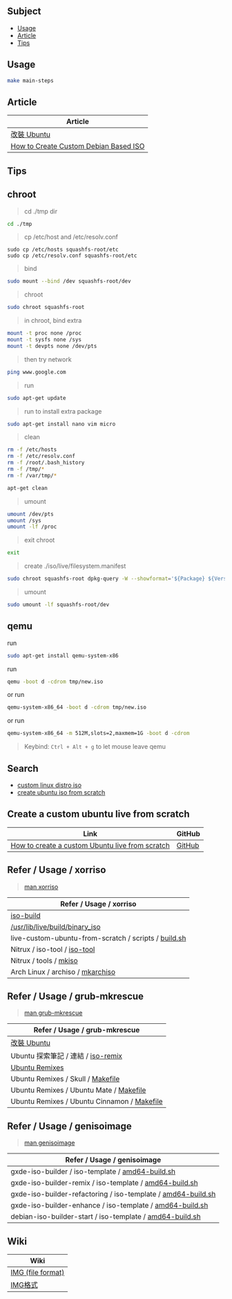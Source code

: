 

## Subject

* [Usage](#usage)
* [Article](#article)
* [Tips](#tips)




## Usage

``` sh
make main-steps
```




## Article

| Article |
| ------- |
| [改裝 Ubuntu](http://amitmason.blogspot.com/2011/04/ubuntu.html) |
| [How to Create Custom Debian Based ISO](https://dev.to/vaiolabs_io/how-to-create-custom-debian-based-iso-4g37) |




## Tips

## chroot

> cd ./tmp dir

``` sh
cd ./tmp
```

> cp /etc/host and /etc/resolv.conf

```
sudo cp /etc/hosts squashfs-root/etc
sudo cp /etc/resolv.conf squashfs-root/etc
```

> bind

``` sh
sudo mount --bind /dev squashfs-root/dev
```

> chroot

``` sh
sudo chroot squashfs-root
```

> in chroot, bind extra

``` sh
mount -t proc none /proc
mount -t sysfs none /sys
mount -t devpts none /dev/pts
```

> then try network

``` sh
ping www.google.com
```

> run 

``` sh
sudo apt-get update
```

> run to install extra package

``` sh
sudo apt-get install nano vim micro
```

> clean

``` sh
rm -f /etc/hosts
rm -f /etc/resolv.conf
rm -f /root/.bash_history
rm -f /tmp/*
rm -f /var/tmp/*

apt-get clean
```

> umount

``` sh
umount /dev/pts
umount /sys
umount -lf /proc
```

> exit chroot

``` sh
exit
```

> create ./iso/live/filesystem.manifest

``` sh
sudo chroot squashfs-root dpkg-query -W --showformat='${Package} ${Version}\n' > ./iso/live/filesystem.manifest
```

> umount

``` sh
sudo umount -lf squashfs-root/dev
```




## qemu

run

``` sh
sudo apt-get install qemu-system-x86
```

run

``` sh
qemu -boot d -cdrom tmp/new.iso
```

or run

``` sh
qemu-system-x86_64 -boot d -cdrom tmp/new.iso
```

or run

``` sh
qemu-system-x86_64 -m 512M,slots=2,maxmem=1G -boot d -cdrom
```

> Keybind: `Ctrl + Alt + g` to let mouse leave qemu




## Search

* [custom linux distro iso](https://www.google.com/search?q=custom+linux+distro+iso)
* [create ubuntu iso from scratch](https://www.google.com/search?q=create+ubuntu+iso+from+scratch)




## Create a custom ubuntu live from scratch

| Link | GitHub |
| ---- | ------ |
| [How to create a custom Ubuntu live from scratch](https://mvallim.github.io/live-custom-ubuntu-from-scratch/) | [GitHub](https://github.com/mvallim/live-custom-ubuntu-from-scratch)




## Refer / Usage / xorriso

> [man xorriso](https://manpages.debian.org/stable/xorriso/xorriso.1.en.html)

| Refer / Usage / xorriso |
| ----------------------- |
| [iso-build](https://samwhelp.github.io/note-about-lika-live-build-config/read/issue/iso-build.html#explore) |
| [/usr/lib/live/build/binary_iso](https://salsa.debian.org/live-team/live-build/-/blob/master/scripts/build/binary_iso?ref_type=heads#L183-L192) |
| live-custom-ubuntu-from-scratch / scripts / [build.sh](https://github.com/mvallim/live-custom-ubuntu-from-scratch/blob/master/scripts/build.sh#L158-L191) |
| Nitrux / iso-tool / [iso-tool](https://github.com/Nitrux/iso-tool/blob/legacy/iso-tool#L163-L179) |
| Nitrux / tools / [mkiso](https://github.com/Nitrux/tools/blob/master/mkiso#L143-L154) |
| Arch Linux / archiso / [mkarchiso](https://gitlab.archlinux.org/archlinux/archiso/-/blob/master/archiso/mkarchiso?ref_type=heads#L1736-L1748) |




## Refer / Usage / grub-mkrescue

> [man grub-mkrescue](https://manpages.debian.org/stable/grub-common/grub-mkrescue.1.en.html)

| Refer / Usage / grub-mkrescue |
| ----------------------------- |
| [改裝 Ubuntu](http://amitmason.blogspot.com/2011/04/ubuntu.html) |
| Ubuntu 探索筆記 / 連結 / [iso-remix](https://samwhelp.github.io/note-about-ubuntu/read/link/iso-remix.html) |
| [Ubuntu Remixes](https://gitlab.com/ubuntu-unity/ubuntu-remixes) |
| Ubuntu Remixes / Skull / [Makefile](https://gitlab.com/ubuntu-unity/ubuntu-remixes/skull/-/blob/impish/Makefile#L75) |
| Ubuntu Remixes / Ubuntu Mate / [Makefile](https://gitlab.com/ubuntu-unity/ubuntu-remixes/ubuntu-mate/-/blob/impish/Makefile#L75) |
| Ubuntu Remixes / Ubuntu Cinnamon / [Makefile](https://gitlab.com/ubuntu-unity/ubuntu-remixes/ubuntu-cinnamon/-/blob/impish/Makefile#L78) |




## Refer / Usage / genisoimage

> [man genisoimage](https://manpages.debian.org/stable/genisoimage/genisoimage.1.en.html)

| Refer / Usage / genisoimage |
| --------------------------- |
| gxde-iso-builder / iso-template / [amd64-build.sh](https://github.com/GXDE-OS/gxde-iso-builder/blob/main/iso-template/amd64-build.sh#L3) |
| gxde-iso-builder-remix / iso-template / [amd64-build.sh](https://github.com/samwhelp/gxde-iso-builder-remix/blob/main/iso-template/amd64-build.sh#L3) |
| gxde-iso-builder-refactoring / iso-template / [amd64-build.sh](https://github.com/samwhelp/gxde-iso-builder-refactoring/blob/main/factory/iso-template/amd64-build.sh#L3) |
| gxde-iso-builder-enhance / iso-template / [amd64-build.sh](https://github.com/samwhelp/gxde-iso-builder-enhance/blob/main/factory/iso-template/amd64-build.sh#L3) |
| debian-iso-builder-start / iso-template / [amd64-build.sh](https://github.com/samwhelp/debian-iso-builder-start/blob/main/factory/iso-template/amd64-build.sh#L9) |




## Wiki

| Wiki |
| ---- |
| [IMG (file format)](https://en.wikipedia.org/wiki/IMG_(file_format)) |
| [IMG格式](https://zh.wikipedia.org/zh-tw/IMG%E6%A0%BC%E5%BC%8F) |
